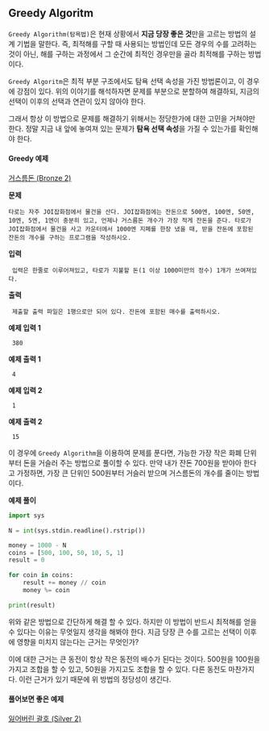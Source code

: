 
## Greedy Algoritm

`Greedy Algorithm(탐욕법)`은 현재 상황에서 **지금 당장 좋은 것**만을 고르는 방법의 설계 기법을 말한다. 즉, 최적해를 구할 때 사용되는 방법인데 모든 경우의 수를 고려하는 것이 아닌, 해를 구하는 과정에서 그 순간에 최적인 경우만을 골라 최적해를 구하는 방법이다. 

`Greedy Algoritm`은 최적 부분 구조에서도 탐욕 선택 속성을 가진 방법론이고, 이 경우에 강점이 있다. 위의 이야기를 해석하자면 문제를 부분으로 분할하여 해결하되, 지금의 선택이 이후의 선택과 연관이 있지 않아야 한다. 

그래서 항상 이 방법으로 문제를 해결하기 위해서는 정당한가에 대한 고민을 거쳐야만 한다. 정말 지금 내 앞에 놓여져 있는 문제가 **탐욕 선택 속성**을 가질 수 있는가를 확인해야 한다.

#### Greedy 예제

[거스름돈 (Bronze 2)](https://www.acmicpc.net/problem/5585)

**문제**

	타로는 자주 JOI잡화점에서 물건을 산다. JOI잡화점에는 잔돈으로 500엔, 100엔, 50엔, 10엔, 5엔, 1엔이 충분히 있고, 언제나 거스름돈 개수가 가장 적게 잔돈을 준다. 타로가 JOI잡화점에서 물건을 사고 카운터에서 1000엔 지폐를 한장 냈을 때, 받을 잔돈에 포함된 잔돈의 개수를 구하는 프로그램을 작성하시오.

**입력**

	 입력은 한줄로 이루어져있고, 타로가 지불할 돈(1 이상 1000미만의 정수) 1개가 쓰여져있다.

**출력**

	 제출할 출력 파일은 1행으로만 되어 있다. 잔돈에 포함된 매수를 출력하시오.

**예제 입력 1**

	 380

**예제 출력 1**

	 4

**예제 입력 2**

	 1

**예제 출력 2**

	 15

이 경우에 `Greedy Algorithm`을 이용하여 문제를 푼다면, 가능한 가장 작은 화폐 단위부터 돈을 거슬러 주는 방법으로 풀이할 수 있다. 만약 내가 잔돈 700원을 받야아 한다고 가정하면, 가장 큰 단위인 500원부터 거슬러 받으며 거스름돈의 개수를 줄이는 방법이다.

**예제 풀이**

```python
import sys  
  
N = int(sys.stdin.readline().rstrip())

money = 1000 - N  
coins = [500, 100, 50, 10, 5, 1]  
result = 0  
  
for coin in coins:  
    result += money // coin  
    money %= coin  
  
print(result)
```

위와 같은 방법으로 간단하게 해결 할 수 있다. 하지만 이 방법이 반드시 최적해를 얻을 수 있다는 이유는 무엇일지 생각을 해봐야 한다. 지금 당장 큰 수를 고르는 선택이 이후에 영향을 미치지 않는다는 근거는 무엇인가?

이에 대한 근거는 큰 동전이 항상 작은 동전의 배수가 된다는 것이다. 500원을 100원을 가지고 조합을 할 수 있고, 50원을 가지고도 조합을 할 수 있다. 다른 동전도 마찬가지다. 이런 근거가 있기 때문에 위 방법의 정당성이 생긴다.


#### 풀어보면 좋은 예제

[잃어버린 괄호 (Silver 2)](https://www.acmicpc.net/problem/1541)
